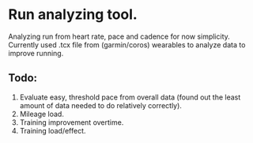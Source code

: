 # Run analyzing tool.
Analyzing run from heart rate, pace and cadence for now simplicity.
Currently used .tcx file from (garmin/coros) wearables to analyze data to improve running.

## Todo:
1. Evaluate easy, threshold pace from overall data (found out the least amount of data needed to do relatively correctly).
2. Mileage load.
3. Training improvement overtime.
4. Training load/effect.
